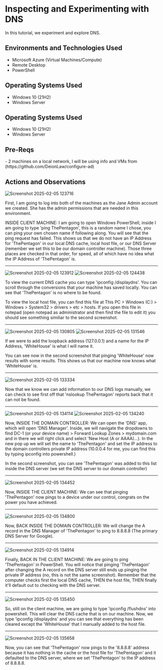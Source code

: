 <h1>Inspecting and Experimenting with DNS</h1>
In this tutorial, we experiment and explore DNS.<br />

<h2>Environments and Technologies Used</h2>

- Microsoft Azure (Virtual Machines/Compute)
- Remote Desktop
- PowerShell              

<h2>Operating Systems Used </h2>

- Windows 10 (21H2)
- Windows Server

<h2>Operating Systems Used </h2>

- Windows 10 (21H2)
- Windows Server

<h2>Pre-Reqs</h2>
- 2 machines on a local network, I will be using info and VMs from (https://github.com/DeionLaw/configure-ad)

<h2>Actions and Observations</h2>

![Screenshot 2025-02-05 123716](https://github.com/user-attachments/assets/47aedc39-1c97-4839-92c8-afc23ea5c2b3)

<p>
  First, I am going to log into both of the machines as the Jane Admin account we created. She has the admin permissions that are needed in this environment. 
</p>

<p>
  INSIDE CLIENT MACHINE: I am going to open Windows PowerShell, inside I am going to type 'ping ThePentagon', this is a random name I chose, you can ping your own chosen name if following along. You will see that the ping request has failed. This shows us that we do not have an IP Address for 'ThePentagon' in our local DNS cache, local host file, or our DNS Server (remember we set this to be our domain controller machine). Those three places are checked in that order, for speed, all of which have no idea what the IP Address of 'ThePentagon' is.
</p>

---

![Screenshot 2025-02-05 123912](https://github.com/user-attachments/assets/c6896215-742d-428c-bd2f-9df848d2aa2e)
![Screenshot 2025-02-05 124438](https://github.com/user-attachments/assets/cb47f187-31ae-4f61-8cae-999152d54bad)


<p>
  To view the current DNS cache you can type 'ipconfig /displaydns'. You can scroll through the conversions that your machine has saved locally. You can see that 'ThePentagon' is no where to be found.
</p>

<p>
  To view the local host file, you can find this file at This PC > Windows (C:) > Windows > System32 > drivers > etc > hosts. If you open this file in notepad (open notepad as administrator and then find the file to edit it) you should see something similiar to the second screenshot.
</p>

---
![Screenshot 2025-02-05 130805](https://github.com/user-attachments/assets/4f6f9dfc-8b86-4437-9ceb-97008ccf2136)
![Screenshot 2025-02-05 131546](https://github.com/user-attachments/assets/fcffc2ad-238d-4a12-a888-4bfc9f9cfe0d)



<p>
  If we were to add the loopback address (127.0.0.1) and a name for the IP Address, 'WhiteHouse' is what I will name it.
</p>

<p>
  You can see now in the second screenshot that pinging 'WhiteHouse' now results with some results. This shows us that our machine now knows what 'WhiteHouse' is.
</p>

---

![Screenshot 2025-02-05 133334](https://github.com/user-attachments/assets/e57c695b-4039-47c6-94e2-6b7d9d63690a)


<p>
  Now that we know we can add information to our DNS logs manually, we can check to see first off that 'nslookup ThePentagon' reports back that it can not be found.
</p>

---

![Screenshot 2025-02-05 134114](https://github.com/user-attachments/assets/28733e7e-f8b9-45ff-a6ac-9862474a874a)
![Screenshot 2025-02-05 134240](https://github.com/user-attachments/assets/2f69b33d-128e-4f5a-8eb2-04d1f6d3f32d)


<p>
  Now, INSIDE THE DOMAIN CONTROLLER: We can open the 'DNS' app, which will open 'DNS Manager'. Inside, we will navigate the dropdowns to find DC-1 (or your device name) > Forward Lookup Zones > mydomain.com and in there we will right click and select 'New Host (A or AAAA)...). In the new pop up we will set the name to 'ThePentagon' and set the IP address to the domain controllers private IP address (10.0.0.4 for me, you can find this by typing ipconfig into powershell.)
</p>

<p>
  In the second screenshot, you can see 'ThePentagon' was added to this list inside the DNS server (we set the DNS server to our domain controller)
</p>

---

![Screenshot 2025-02-05 134452](https://github.com/user-attachments/assets/0cf4a8db-3fe5-43c9-96c3-129288b5d863)

<p>
Now, INSIDE THE CLIENT MACHINE: We can see that pinging 'ThePentagon' now pings to a device under our control, congrats on the power you have achieved.
</p>

---
![Screenshot 2025-02-05 134800](https://github.com/user-attachments/assets/e3675fa2-94b3-4795-90a2-df0d4a1a5686)


<p>
  Now, BACK INSIDE THE DOMAIN CONTROLLER: We will change the A record in the DNS Manager of 'ThePentagon' to ping to 8.8.8.8 (The primary DNS Server for Google).
</p>

---
![Screenshot 2025-02-05 134914](https://github.com/user-attachments/assets/02576c8e-3f67-4ab1-969a-a26bf4d55d5a)


<p>
  Finally, BACK IN THE CLIENT MACHINE: We are going to ping 'ThePentagon' in PowerShell. You will notice that pinging 'ThePentagon' after changing the A record on the DNS server still ends up pinging the private IP address (no, this is not the same screenshot). Remember that the computer checks first the local DNS cache, THEN the host file, THEN finally it'll default out to checking with the DNS server.
</p>

---

![Screenshot 2025-02-05 135450](https://github.com/user-attachments/assets/4fbe7daf-05d6-4ea5-ad19-bc85c8b3a838)


<p>
  So, still on the client machine, we are going to type 'ipconfig /flushdns' into powershell. This will clear the DNS cache that is on our machine. Now, we type 'ipconfig /displaydns' and you can see that everything has been cleared except the 'WhiteHouse' that I manually added to the host file.
</p>

---

![Screenshot 2025-02-05 135658](https://github.com/user-attachments/assets/5b7db920-6f64-401d-8176-1c41d399009e)

<p>
  Now, you can see that 'ThePentagon' now pings to the '8.8.8.8' address because it has nothing in the cache or the host file for 'ThePentagon' and it defaulted to the DNS server, where we set 'ThePentagon' to the IP address of 8.8.8.8.
</p>


